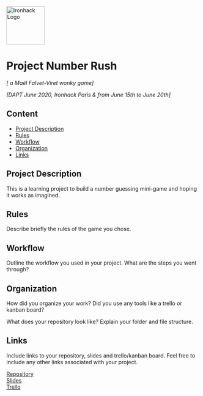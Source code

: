 <img src="https://bit.ly/2VnXWr2" alt="Ironhack Logo" width="100"/>

# Project Number Rush
*[ a Maël Falvet-Viret wonky game]*

*[DAPT June 2020, Ironhack Paris & from June 15th to June 20th]*

## Content
- [Project Description](#project-description)
- [Rules](#rules)
- [Workflow](#workflow)
- [Organization](#organization)
- [Links](#links)

## Project Description
This is a learning project to build a number guessing mini-game and hoping it works as imagined. 

## Rules
Describe briefly the rules of the game you chose. 

## Workflow
Outline the workflow you used in your project. What are the steps you went through?

## Organization
How did you organize your work? Did you use any tools like a trello or kanban board?

What does your repository look like? Explain your folder and file structure.

## Links
Include links to your repository, slides and trello/kanban board. Feel free to include any other links associated with your project. 

[Repository](https://github.com/)  
[Slides](https://slides.com/)  
[Trello](https://trello.com/en)  

